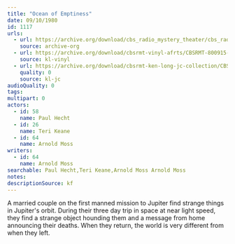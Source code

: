 ```yaml
---
title: "Ocean of Emptiness"
date: 09/10/1980
id: 1117
urls: 
  - url: https://archive.org/download/cbs_radio_mystery_theater/cbs_radio_mystery_theater-1101-1150.zip/cbs_radio_mystery_theater-1101-1150%2Fcbsrmt_1117_ocean_of_emptiness.mp3
    source: archive-org
  - url: https://archive.org/download/cbsrmt-vinyl-afrts/CBSRMT-800915-1118-Number-One_afrts.mp3
    source: kl-vinyl
  - url: https://archive.org/download/cbsrmt-ken-long-jc-collection/CBSRMT - 800910 1117 Ocean of Emptiness vbr jt_jc.mp3
    quality: 0
    source: kl-jc
audioQuality: 0
tags: 
multipart: 0
actors:  
  - id: 58
    name: Paul Hecht  
  - id: 26
    name: Teri Keane  
  - id: 64
    name: Arnold Moss
writers:  
  - id: 64
    name: Arnold Moss
searchable: Paul Hecht,Teri Keane,Arnold Moss Arnold Moss
notes: 
descriptionSource: kf
---
```

A married couple on the first manned mission to Jupiter find strange things in Jupiter's orbit. During their three day trip in space at near light speed, they find a strange object hounding them and a message from home announcing their deaths. When they return, the world is very different from when they left.